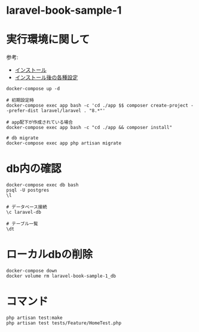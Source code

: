 # laravel-book-sample-1

# 実行環境に関して

参考: 
- [インストール](https://zenn.dev/nagi125/articles/ea1d314c94409341a3b0)
- [インストール後の各種設定](https://qiita.com/schrosis/items/cce304870fcb27498a5e)

```
docker-compose up -d

# 初期設定時
docker-compose exec app bash -c 'cd ./app $$ composer create-project --prefer-dist laravel/laravel . "8.*"'

# app配下が作成されている場合
docker-compose exec app bash -c "cd ./app && composer install"

# db migrate
docker-compose exec app php artisan migrate
```


# db内の確認

```
docker-compose exec db bash
psql -U postgres
\l

# データベース接続
\c laravel-db

# テーブル一覧
\dt
```

# ローカルdbの削除

```
docker-compose down
docker volume rm laravel-book-sample-1_db
```

# コマンド

```
php artisan test:make
php artisan test tests/Feature/HomeTest.php
```
